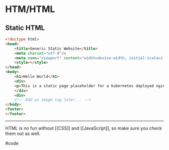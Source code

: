 # HTM/HTML
## Static HTML

```html
<!doctype html>
<head>
	<title>Generic Static Website</title>
	<meta charset="utf-8"/>
	<meta name="viewport" content="width=device-width, initial-scale=1.0">
	<style></style>
</head>
<body>
	<h1>Hello World</h1>
	<div>
	<p>This is a static page placeholder for a kubernetes deployed nginx pipeline</p>
	</div>
	<div>
	<!-- Add an image tag later... -->
</body>
<footer>
</footer>
```

---
HTML is no fun without [[CSS]] and [[JavaScript]], so make sure you check them out as well. 

#code 